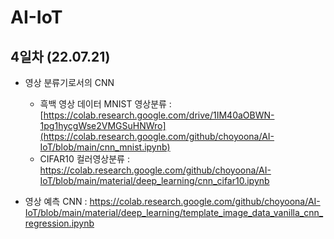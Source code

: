 # AI-IoT

## 4일차 (22.07.21)
- 영상 분류기로서의 CNN
  - 흑백 영상 데이터 MNIST 영상분류 :
[https://colab.research.google.com/drive/1IM40aOBWN-1pg1hycgWse2VMGSuHNWro](https://colab.research.google.com/github/choyoona/AI-IoT/blob/main/cnn_mnist.ipynb)
  - CIFAR10 컬러영상분류 :
https://colab.research.google.com/github/choyoona/AI-IoT/blob/main/material/deep_learning/cnn_cifar10.ipynb

- 영상 예측 CNN :
https://colab.research.google.com/github/choyoona/AI-IoT/blob/main/material/deep_learning/template_image_data_vanilla_cnn_regression.ipynb

